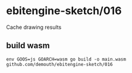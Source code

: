 # ebitengine-sketch/016

Cache drawing results

## build wasm

```
env GOOS=js GOARCH=wasm go build -o main.wasm github.com/demouth/ebitengine-sketch/016
```
